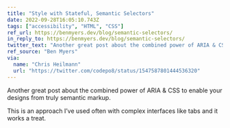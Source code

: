 ```yaml
---
title: "Style with Stateful, Semantic Selectors"
date: 2022-09-28T16:05:10.743Z
tags: ["accessibility", "HTML", "CSS"]
ref_url: https://benmyers.dev/blog/semantic-selectors/
in_reply_to: https://benmyers.dev/blog/semantic-selectors/
twitter_text: "Another great post about the combined power of ARIA & CSS."
ref_source: "Ben Myers"
via:
  name: "Chris Heilmann"
  url: "https://twitter.com/codepo8/status/1547587801444536320"
---
```


Another great post about the combined power of ARIA & CSS to enable your designs from truly semantic markup.

This is an approach I’ve used often with complex interfaces like tabs and it works a treat.
